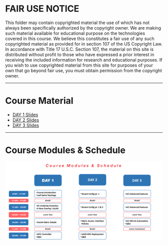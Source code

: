 # FAIR USE NOTICE

This folder may contain copyrighted material the use of which has not always been specifically authorized by the copyright owner. We are making such material available for educational purpose on the technologies covered in this course. We believe this constitutes a fair use of any such copyrighted material as provided for in section 107 of the US Copyright Law. In accordance with Title 17 U.S.C. Section 107, the material on this site is distributed without profit to those who have expressed a prior interest in receiving the included information for research and educational purposes.
If you wish to use copyrighted material from this site for purposes of your own that go beyond fair use, you must obtain permission from the copyright owner.

---

# Course Material

- [DAY 1 Slides](./Cisco%20ACI%20Training%20Course%20-%20DAY1.pdf)
- [DAY 2 Slides](./Cisco%20ACI%20Training%20Course%20-%20DAY2.pdf)
- [DAY 3 Slides](./Cisco%20ACI%20Training%20Course%20-%20DAY3.pdf)

---

# Course Modules & Schedule

![modules_schedule](images/modules_schedule.png)